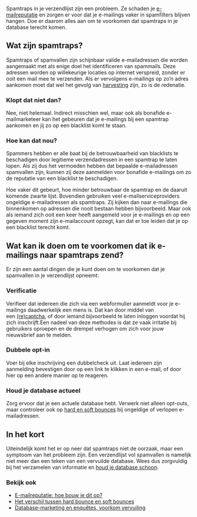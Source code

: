 Spamtraps in je verzendlijst zijn een probleem. Ze schaden je
[e-mailreputatie](./how-to-build-up-your-email-reputation.md)
en zorgen er voor dat je e-mailings vaker in spamfilters blijven hangen.
Doe er daarom alles aan om te voorkomen dat spamtraps in je database
terecht komen.

Wat zijn spamtraps?
-------------------

Spamtraps of spamvallen zijn schijnbaar valide e-mailadressen die worden
aangemaakt met als enige doel het identificeren van spammails. Deze
adressen worden op willekeurige locaties op internet verspreid, zonder
er ooit een mail mee te verzenden. Als er vervolgens e-mailings op zo’n
adres aankomen moet dat wel het gevolg
van [harvesting](http://en.wikipedia.org/wiki/Email_address_harvesting) zijn,
zo is de redenatie.

### Klopt dat niet dan?

Nee, niet helemaal. Indirect misschien wel, maar ook als bonafide
e-mailmarketeer kan het gebeuren dat je e-mailings bij een spamtrap
aankomen en jij zo op een blacklist komt te staan.

### Hoe kan dat nou?

Spammers hebben er alle baat bij de betrouwbaarheid van blacklists te
beschadigen door legitieme verzendadressen in een spamtrap te laten
lopen. Als zij dus het vermoeden hebben dat bepaalde e-mailadressen
spamvallen zijn, kunnen zij deze aanmelden voor bonafide e-mailings om
zo de reputatie van een blacklist te beschadigen.

Hoe vaker dit gebeurt, hoe minder betrouwbaar de spamtrap en de daaruit
komende zwarte lijst.
Bovendien gebruiken veel e-mailserviceproviders ongeldige e-mailadressen
als spamtraps. Zij kijken dan naar e-mailings die binnenkomen op
adressen die nooit bestaan hebben bijvoorbeeld.
Maar ook als iemand zich ooit een keer heeft aangemeld voor je
e-mailings en op een gegeven moment zijn e-mailaccount opzegt, kan dat
er toe leiden dat je op een blacklist terecht komt.

Wat kan ik doen om te voorkomen dat ik e-mailings naar spamtraps zend?
----------------------------------------------------------------------

Er zijn een aantal dingen die je kunt doen om te voorkomen dat je
spamvallen in je verzendlijst opneemt:

### Verificatie

Verifieer dat iedereen die zich via een webformulier aanmeldt voor je
e-mailings daadwerkelijk een mens is. Dat kan door middel van
een [(re)captcha](http://www.google.com/recaptcha), of door iemand
bijvoorbeeld te laten inloggen voordat hij zich inschrijft.Een nadeel
van deze methodes is dat ze vaak irritatie bij gebruikers oproepen en de
drempel verhogen om zich voor jouw nieuwsbrief aan te melden.

### Dubbele opt-in

Voer bij elke inschrijving een dubbelcheck uit. Laat iedereen zijn
aanmelding bevestigen door op een link te klikken in een e-mail, of door
hier op een andere manier op te reageren.

### Houd je database actueel

Zorg ervoor dat je een actuele database hebt. Verwerk niet alleen
opt-outs, maar controleer ook op [hard en soft
bounces](./the-difference-between-hard-bounce-and-soft-bounce...doesnt-exist.md) bij
ongeldige of verlopen e-mailadressen.

In het kort
-----------

Uiteindelijk komt het er op neer dat spamtraps niet de oorzaak, maar een
symptoom van het probleem zijn. Een verzendlijst vol spamvallen is
namelijk niet meer dan een teken van een vervuilde database. Wees dus
zorgvuldig bij het verzamelen van informatie en [houd je database
schoon](./database-marketing-and-web-surveys-avoid-corruption.md).

### Bekijk ook

-   [E-mailreputatie: hoe bouw je dit
    op?](./how-to-build-up-your-email-reputation.md "E-mailreputatie: hoe bouw je dit op?")
-   [Het verschil tussen hard bounce en soft
    bounces](./the-difference-between-hard-bounce-and-soft-bounce...doesnt-exist.md "Het verschil tussen hard bounce en soft bounces")
-   [Database-marketing en enquêtes, voorkom
    vervuiling](./database-marketing-and-web-surveys-avoid-corruption.md "Database-marketing en enquêtes, voorkom vervuiling")

